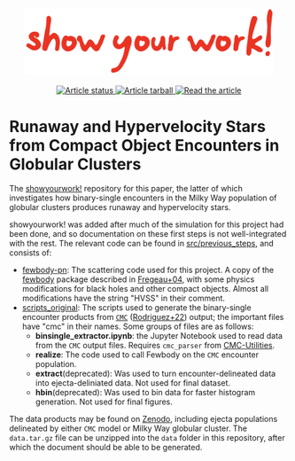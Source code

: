 <p align="center">
<a href="https://github.com/showyourwork/showyourwork">
<img width = "450" src="https://raw.githubusercontent.com/showyourwork/.github/main/images/showyourwork.png" alt="showyourwork"/>
</a>
<br>
<br>
<a href="https://github.com/tomas-cabrera/hvss-bsco/actions/workflows/build.yml">
<img src="https://github.com/tomas-cabrera/hvss-bsco/actions/workflows/build.yml/badge.svg?branch=main" alt="Article status"/>
</a>
<a href="https://github.com/tomas-cabrera/hvss-bsco/raw/main-pdf/arxiv.tar.gz">
<img src="https://img.shields.io/badge/article-tarball-blue.svg?style=flat" alt="Article tarball"/>
</a>
<a href="https://github.com/tomas-cabrera/hvss-bsco/raw/main-pdf/ms.pdf">
<img src="https://img.shields.io/badge/article-pdf-blue.svg?style=flat" alt="Read the article"/>
</a>
</p>

# Runaway and Hypervelocity Stars from Compact Object Encounters in Globular Clusters

The [showyourwork!](https://show-your.work/en/latest/) repository for this paper, the latter of which investigates how binary-single encounters in the Milky Way population of globular clusters produces runaway and hypervelocity stars.

showyourwork! was added after much of the simulation for this project had been done, and so documentation on these first steps is not well-integrated with the rest.
The relevant code can be found in [src/previous_steps](https://github.com/tomas-cabrera/hvss-bsco/tree/main/src/previous_steps), and consists of:
- [fewbody-pn](https://github.com/tomas-cabrera/hvss-bsco/tree/main/src/previous_steps/fewbody-pn): The scattering code used for this project.  A copy of the [fewbody](https://gitlab.com/fregeau/fewbody) package described in [Fregeau+04](https://ui.adsabs.harvard.edu/abs/2004MNRAS.352....1F), with some physics modifications for black holes and other compact objects.  Almost all modifications have the string "HVSS" in their comment.
- [scripts_original](https://github.com/tomas-cabrera/hvss-bsco/tree/main/src/previous_steps/scripts_original): The scripts used to generate the binary-single encounter products from [<code>CMC</code>](https://github.com/ClusterMonteCarlo/CMC-COSMIC) ([Rodriguez+22](https://ui.adsabs.harvard.edu/abs/2022ApJS..258...22R)) output; the important files have "cmc" in their names.  Some groups of files are as follows:
    - **binsingle_extractor.ipynb**: the Jupyter Notebook used to read data from the <code>CMC</code> output files.  Requires <code>cmc_parser</code> from [CMC-Utilities](https://github.com/ClusterMonteCarlo/CMC-Utilities).
    - **realize**: The code used to call Fewbody on the <code>CMC</code> encounter population.
    - **extract**(deprecated): Was used to turn encounter-delineated data into ejecta-deliniated data.  Not used for final dataset.
    - **hbin**(deprecated): Was used to bin data for faster histogram generation.  Not used for final figures.

The data products may be found on [Zenodo](https://zenodo.org/record/7599870), including ejecta populations delineated by either <code>CMC</code> model or Milky Way globular cluster.  The <code>data.tar.gz</code> file can be unzipped into the <code>data</code> folder in this repository, after which the document should be able to be generated. 
